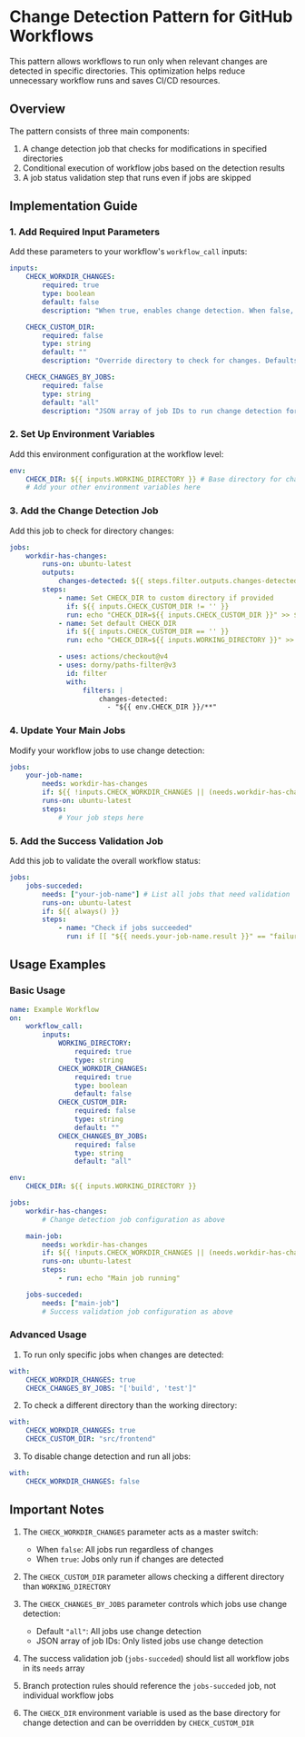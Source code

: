 # Change Detection Pattern for GitHub Workflows

This pattern allows workflows to run only when relevant changes are detected in specific directories. This optimization helps reduce unnecessary workflow runs and saves CI/CD resources.

## Overview

The pattern consists of three main components:

1. A change detection job that checks for modifications in specified directories
2. Conditional execution of workflow jobs based on the detection results
3. A job status validation step that runs even if jobs are skipped

## Implementation Guide

### 1. Add Required Input Parameters

Add these parameters to your workflow's `workflow_call` inputs:

```yaml
inputs:
    CHECK_WORKDIR_CHANGES:
        required: true
        type: boolean
        default: false
        description: "When true, enables change detection. When false, always runs jobs"

    CHECK_CUSTOM_DIR:
        required: false
        type: string
        default: ""
        description: "Override directory to check for changes. Defaults to WORKING_DIRECTORY if empty"

    CHECK_CHANGES_BY_JOBS:
        required: false
        type: string
        default: "all"
        description: "JSON array of job IDs to run change detection for. The default 'all' runs for all jobs"
```

### 2. Set Up Environment Variables

Add this environment configuration at the workflow level:

```yaml
env:
    CHECK_DIR: ${{ inputs.WORKING_DIRECTORY }} # Base directory for change detection
    # Add your other environment variables here
```

### 3. Add the Change Detection Job

Add this job to check for directory changes:

```yaml
jobs:
    workdir-has-changes:
        runs-on: ubuntu-latest
        outputs:
            changes-detected: ${{ steps.filter.outputs.changes-detected }}
        steps:
            - name: Set CHECK_DIR to custom directory if provided
              if: ${{ inputs.CHECK_CUSTOM_DIR != '' }}
              run: echo "CHECK_DIR=${{ inputs.CHECK_CUSTOM_DIR }}" >> $GITHUB_ENV
            - name: Set default CHECK_DIR
              if: ${{ inputs.CHECK_CUSTOM_DIR == '' }}
              run: echo "CHECK_DIR=${{ inputs.WORKING_DIRECTORY }}" >> $GITHUB_ENV

            - uses: actions/checkout@v4
            - uses: dorny/paths-filter@v3
              id: filter
              with:
                  filters: |
                      changes-detected:
                        - "${{ env.CHECK_DIR }}/**"
```

### 4. Update Your Main Jobs

Modify your workflow jobs to use change detection:

```yaml
jobs:
    your-job-name:
        needs: workdir-has-changes
        if: ${{ !inputs.CHECK_WORKDIR_CHANGES || (needs.workdir-has-changes.outputs.changes-detected == 'true' && (inputs.CHECK_CHANGES_BY_JOBS == 'all' || contains(fromJson(inputs.CHECK_CHANGES_BY_JOBS), github.job)))}}
        runs-on: ubuntu-latest
        steps:
            # Your job steps here
```

### 5. Add the Success Validation Job

Add this job to validate the overall workflow status:

```yaml
jobs:
    jobs-succeded:
        needs: ["your-job-name"] # List all jobs that need validation
        runs-on: ubuntu-latest
        if: ${{ always() }}
        steps:
            - name: "Check if jobs succeeded"
              run: if [[ "${{ needs.your-job-name.result }}" == "failure" ]]; then exit 1; fi
```

## Usage Examples

### Basic Usage

```yaml
name: Example Workflow
on:
    workflow_call:
        inputs:
            WORKING_DIRECTORY:
                required: true
                type: string
            CHECK_WORKDIR_CHANGES:
                required: true
                type: boolean
                default: false
            CHECK_CUSTOM_DIR:
                required: false
                type: string
                default: ""
            CHECK_CHANGES_BY_JOBS:
                required: false
                type: string
                default: "all"

env:
    CHECK_DIR: ${{ inputs.WORKING_DIRECTORY }}

jobs:
    workdir-has-changes:
        # Change detection job configuration as above

    main-job:
        needs: workdir-has-changes
        if: ${{ !inputs.CHECK_WORKDIR_CHANGES || (needs.workdir-has-changes.outputs.changes-detected == 'true' && (inputs.CHECK_CHANGES_BY_JOBS == 'all' || contains(fromJson(inputs.CHECK_CHANGES_BY_JOBS), github.job)))}}
        runs-on: ubuntu-latest
        steps:
            - run: echo "Main job running"

    jobs-succeded:
        needs: ["main-job"]
        # Success validation job configuration as above
```

### Advanced Usage

1. To run only specific jobs when changes are detected:

```yaml
with:
    CHECK_WORKDIR_CHANGES: true
    CHECK_CHANGES_BY_JOBS: "['build', 'test']"
```

2. To check a different directory than the working directory:

```yaml
with:
    CHECK_WORKDIR_CHANGES: true
    CHECK_CUSTOM_DIR: "src/frontend"
```

3. To disable change detection and run all jobs:

```yaml
with:
    CHECK_WORKDIR_CHANGES: false
```

## Important Notes

1. The `CHECK_WORKDIR_CHANGES` parameter acts as a master switch:

    - When `false`: All jobs run regardless of changes
    - When `true`: Jobs only run if changes are detected

2. The `CHECK_CUSTOM_DIR` parameter allows checking a different directory than `WORKING_DIRECTORY`

3. The `CHECK_CHANGES_BY_JOBS` parameter controls which jobs use change detection:

    - Default `"all"`: All jobs use change detection
    - JSON array of job IDs: Only listed jobs use change detection

4. The success validation job (`jobs-succeded`) should list all workflow jobs in its `needs` array

5. Branch protection rules should reference the `jobs-succeded` job, not individual workflow jobs

6. The `CHECK_DIR` environment variable is used as the base directory for change detection and can be overridden by `CHECK_CUSTOM_DIR`
